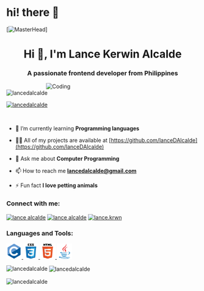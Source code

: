 # hi! there 👋
[![MasterHead](https://1.bp.blogspot.com/-7A4WynwLsMw/XbBpCXG8fHI/AAAAAAAAMt4/uOa1bpLskYgrwGbllhSu2SDj_Mig8SXJQCLcBGAsYHQ/s1600/2000_600px.gif)]
<h1 align="center">Hi 👋, I'm Lance Kerwin Alcalde</h1>
<h3 align="center">A passionate frontend developer from Philippines</h3>
<img align="right" alt="Coding" width="400" src=https://cdn.dribbble.com/users/1162077/screenshots/3848914/programmer.gif>

<p align="left"> <img src="https://komarev.com/ghpvc/?username=lancedalcalde&label=Profile%20views&color=0e75b6&style=flat" alt="lancedalcalde" /> </p>

<p align="left"> <a href="https://github.com/ryo-ma/github-profile-trophy"><img src="https://github-profile-trophy.vercel.app/?username=lancedalcalde" alt="lancedalcalde" /></a> </p>

<p align="left"> <a href="https://twitter.com/" target="blank"><img src="https://img.shields.io/twitter/follow/?logo=twitter&style=for-the-badge" alt="" /></a> </p>

- 🌱 I’m currently learning **Programming languages**

- 👨‍💻 All of my projects are available at [https://github.com/lanceDAlcalde](https://github.com/lanceDAlcalde)

- 💬 Ask me about **Computer Programming**

- 📫 How to reach me **lancedalcalde@gmail.com**

- ⚡ Fun fact **I love petting animals**

<h3 align="left">Connect with me:</h3>
<p align="left">
<a href="https://stackoverflow.com/users/lance alcalde" target="blank"><img align="center" src="https://raw.githubusercontent.com/rahuldkjain/github-profile-readme-generator/master/src/images/icons/Social/stack-overflow.svg" alt="lance alcalde" height="30" width="40" /></a>
<a href="https://fb.com/lance alcalde" target="blank"><img align="center" src="https://raw.githubusercontent.com/rahuldkjain/github-profile-readme-generator/master/src/images/icons/Social/facebook.svg" alt="lance alcalde" height="30" width="40" /></a>
<a href="https://instagram.com/lance.krwn" target="blank"><img align="center" src="https://raw.githubusercontent.com/rahuldkjain/github-profile-readme-generator/master/src/images/icons/Social/instagram.svg" alt="lance.krwn" height="30" width="40" /></a>
</p>

<h3 align="left">Languages and Tools:</h3>
<p align="left"> <a href="https://www.cprogramming.com/" target="_blank" rel="noreferrer"> <img src="https://raw.githubusercontent.com/devicons/devicon/master/icons/c/c-original.svg" alt="c" width="40" height="40"/> </a> <a href="https://www.w3schools.com/css/" target="_blank" rel="noreferrer"> <img src="https://raw.githubusercontent.com/devicons/devicon/master/icons/css3/css3-original-wordmark.svg" alt="css3" width="40" height="40"/> </a> <a href="https://www.w3.org/html/" target="_blank" rel="noreferrer"> <img src="https://raw.githubusercontent.com/devicons/devicon/master/icons/html5/html5-original-wordmark.svg" alt="html5" width="40" height="40"/> </a> <a href="https://www.java.com" target="_blank" rel="noreferrer"> <img src="https://raw.githubusercontent.com/devicons/devicon/master/icons/java/java-original.svg" alt="java" width="40" height="40"/> </a> </p>

<p><img align="left" src="https://github-readme-stats.vercel.app/api/top-langs?username=lancedalcalde&show_icons=true&locale=en&layout=compact" alt="lancedalcalde" /></p>

<p>&nbsp;<img align="center" src="https://github-readme-stats.vercel.app/api?username=lancedalcalde&show_icons=true&locale=en" alt="lancedalcalde" /></p>

<p><img align="center" src="https://github-readme-streak-stats.herokuapp.com/?user=lancedalcalde&" alt="lancedalcalde" /></p>
